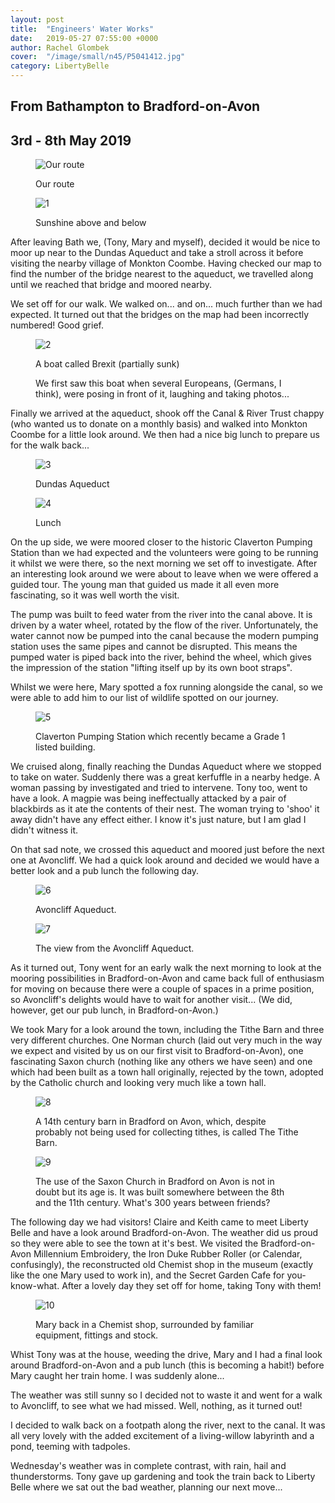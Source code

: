 ```yaml
---
layout: post
title:  "Engineers' Water Works"
date:   2019-05-27 07:55:00 +0000
author: Rachel Glombek
cover:  "/image/small/n45/P5041412.jpg"
category: LibertyBelle
---
```


<h2>From Bathampton to Bradford-on-Avon</h2>
<h2>3rd - 8th May 2019</h2>

<figure>
 <img src="{{site.baseurl}}/image/maps/n45map.png" alt="Our route" >
 <figcaption>
 <p>Our route</p>
 </figcaption>
</figure>

<figure>
 <img src="{{site.baseurl}}/image/small/n45/P5031345.jpg" alt="1" >
 <figcaption>
 <p>Sunshine above and below</p>
 </figcaption>
</figure>

<p>After leaving Bath we, (Tony, Mary and myself), decided it would be nice to moor up near to the Dundas Aqueduct and take a stroll across it before visiting the nearby village of Monkton Coombe. Having checked our map to find the number of the bridge nearest to the aqueduct, we travelled along until we reached that bridge and moored nearby.</p>

<p>We set off for our walk. We walked on... and on... much further than we had expected. It turned out that the bridges on the map had been incorrectly numbered! Good grief.</p>

<figure>
 <img src="{{site.baseurl}}/image/small/n45/P5031367.jpg" alt="2" >
 <figcaption>
 <p>A boat called Brexit (partially sunk)</p>
 <p>We first saw this boat when several Europeans, (Germans, I think), were posing in front of it, laughing and taking photos...</p>
 </figcaption>
</figure>

<p>Finally we arrived at the aqueduct, shook off the Canal & River Trust chappy (who wanted us to donate on a monthly basis) and walked into Monkton Coombe for a little look around. We then had a nice big lunch to prepare us for the walk back...</p>

<figure>
 <img src="{{site.baseurl}}/image/small/n45/P5031360.jpg" alt="3" >
 <figcaption>
 <p>Dundas Aqueduct</p>
 </figcaption>
</figure>

<figure>
 <img src="{{site.baseurl}}/image/small/n45/IMG-20190503-WA0000.jpg" alt="4" >
 <figcaption>
 <p>Lunch</p>
 </figcaption>
</figure>

<p>On the up side, we were moored closer to the historic Claverton Pumping Station than we had expected and the volunteers were going to be running it whilst we were there, so the next morning we set off to investigate. After an interesting look around we were about to leave when we were offered a guided tour. The young man that guided us made it all even more fascinating, so it was well worth the visit.</p>

<p>The pump was built to feed water from the river into the canal above. It is driven by a water wheel, rotated by the flow of the river. Unfortunately, the water cannot now be pumped into the canal because the modern pumping station uses the same pipes and cannot be disrupted. This means the pumped water is piped back into the river, behind the wheel, which gives the impression of the station "lifting itself up by its own boot straps".</p>

<p>Whilst we were here, Mary spotted a fox running alongside the canal, so we were able to add him to our list of wildlife spotted on our journey.</p>

<figure>
 <img src="{{site.baseurl}}/image/small/n45/P5041385.jpg" alt="5" >
 <figcaption>
 <p>Claverton Pumping Station which recently became a Grade 1 listed building.</p>
 </figcaption>
</figure>

<p>We cruised along, finally reaching the Dundas Aqueduct where we stopped to take on water. Suddenly there was a great kerfuffle in a nearby hedge. A woman passing by investigated and tried to intervene. Tony too, went to have a look. A magpie was being ineffectually attacked by a pair of blackbirds as it ate the contents of their nest. The woman trying to 'shoo' it away didn't have any effect either. I know it's just nature, but I am glad I didn't witness it.</p>

<p>On that sad note, we crossed this aqueduct and moored just before the next one at Avoncliff. We had a quick look around and decided we would have a better look and a pub lunch the following day.</p>

<figure>
 <img src="{{site.baseurl}}/image/small/n45/P5041412.jpg" alt="6" >
 <figcaption>
 <p>Avoncliff Aqueduct.</p>
 </figcaption>
</figure>

<figure>
 <img src="{{site.baseurl}}/image/small/n45/P5041414.jpg" alt="7" >
 <figcaption>
 <p>The view from the Avoncliff Aqueduct.</p>
 </figcaption>
</figure>

<p>As it turned out, Tony went for an early walk the next morning to look at the mooring possibilities in Bradford-on-Avon and came back full of enthusiasm for moving on because there were a couple of spaces in a prime position, so Avoncliff's delights would have to wait for another visit...
(We did, however, get our pub lunch, in Bradford-on-Avon.)</p>

<p>We took Mary for a look around the town, including the Tithe Barn and three very different churches. One Norman church (laid out very much in the way we expect and visited by us on our first visit to Bradford-on-Avon), one fascinating Saxon church (nothing like any others we have seen) and one which had been built as a town hall originally, rejected by the town, adopted by the Catholic church and looking very much like a town hall.</p>

<figure>
 <img src="{{site.baseurl}}/image/small/n45/P5051434.jpg" alt="8" >
 <figcaption>
 <p>A 14th century barn in Bradford on Avon, which, despite probably not being used for collecting tithes, is called The Tithe Barn.</p>
 </figcaption>
</figure>

<figure>
 <img src="{{site.baseurl}}/image/small/n45/P5051454.jpg" alt="9" >
 <figcaption>
 <p>The use of the Saxon Church in Bradford on Avon is not in doubt but its age is. It was built somewhere between the 8th and the 11th century. What's 300 years between friends?</p>
 </figcaption>
</figure>

<p>The following day we had visitors! Claire and Keith came to meet Liberty Belle and have a look around Bradford-on-Avon. The weather did us proud so they were able to see the town at it's best. We visited the Bradford-on-Avon Millennium Embroidery, the Iron Duke Rubber Roller (or Calendar, confusingly), the reconstructed old Chemist shop in the museum (exactly like the one Mary used to work in), and the Secret Garden Cafe for you-know-what. After a lovely day they set off for home, taking Tony with them!

<figure>
 <img src="{{site.baseurl}}/image/small/n45/IMG_20190506_153028531.jpg" alt="10" >
 <figcaption>
 <p>Mary back in a Chemist shop, surrounded by familiar equipment, fittings and stock.</p>
 </figcaption>
</figure>

<p>Whist Tony was at the house, weeding the drive, Mary and I had a final look around Bradford-on-Avon and a pub lunch (this is becoming a habit!) before Mary caught her train home. I was suddenly alone...</p>

<p>The weather was still sunny so I decided not to waste it and went for a walk to Avoncliff, to see what we had missed. Well, nothing, as it turned out!</p>

<p>I decided to walk back on a footpath along the river, next to the canal. It was all very lovely with the added excitement of a living-willow labyrinth and a pond, teeming with tadpoles.</p>

<p>Wednesday's weather was in complete contrast, with rain, hail and thunderstorms. Tony gave up gardening and took the train back to Liberty Belle where we sat out the bad weather, planning our next move...</p>

